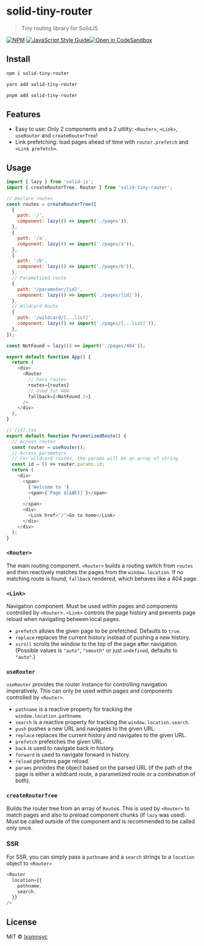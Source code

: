 # solid-tiny-router

> Tiny routing library for SolidJS

[![NPM](https://img.shields.io/npm/v/solid-tiny-router.svg)](https://www.npmjs.com/package/solid-tiny-router) [![JavaScript Style Guide](https://badgen.net/badge/code%20style/airbnb/ff5a5f?icon=airbnb)](https://github.com/airbnb/javascript)[![Open in CodeSandbox](https://img.shields.io/badge/Open%20in-CodeSandbox-blue?style=flat-square&logo=codesandbox)](https://codesandbox.io/s/github/LXSMNSYC/solid-tiny-router/tree/main/examples/all-demo)

## Install

```bash
npm i solid-tiny-router
```

```bash
yarn add solid-tiny-router
```

```bash
pnpm add solid-tiny-router
```

## Features

- Easy to use: Only 2 components and a 2 utility: `<Router>`, `<Link>`, `useRouter` and `createRouterTree`!
- Link prefetching: load pages ahead of time with `router.prefetch` and `<Link prefetch>`.

## Usage

```js
import { lazy } from 'solid-js';
import { createRouterTree, Router } from 'solid-tiny-router';

// Declare routes
const routes = createRouterTree([
  {
    path: '/',
    component: lazy(() => import('./pages')),
  },
  {
    path: '/a',
    component: lazy(() => import('./pages/a')),
  },
  {
    path: '/b',
    component: lazy(() => import('./pages/b')),
  },
  // Parametized route
  {
    path: '/parameter/[id]',
    component: lazy(() => import('./pages/[id]')),
  },
  // Wildcard Route
  {
    path: '/wildcard/[...list]',
    component: lazy(() => import('./pages/[...list]')),
  },
]);

const NotFound = lazy(() => import('./pages/404'));

export default function App() {
  return (
    <div>
      <Router
        // Pass routes
        routes={routes}
        // Used for 404
        fallback={<NotFound />}
      />
    </div>
  );
}

// [id].tsx
export default function ParametizedRoute() {
  // Access router
  const router = useRouter();
  // Access parameters
  // For wildcard routes, the params will be an array of string
  const id = () => router.params.id;
  return (
    <div>
      <span>
        {'Welcome to '}
        <span>{`Page ${id()}`}</span>
        !
      </span>
      <div>
        <Link href="/">Go to home</Link>
      </div>
    </div>
  );
}
```

### `<Router>`

The main routing component. `<Router>` builds a routing switch from `routes` and then reactively matches the pages from the `window.location`. If no matching route is found, `fallback` rendered, which behaves like a 404 page.

### `<Link>`

Navigation component. Must be used within pages and components controlled by `<Router`>. `<Link>` controls the page history and prevents page reload when navigating between local pages.

- `prefetch` allows the given page to be prefetched. Defaults to `true`.
- `replace` replaces the current history instead of pushing a new history.
- `scroll` scrolls the window to the top of the page after navigation. (Possible values is `"auto"`, `"smooth"` or just `undefined`, defaults to `"auto"`.)

### `useRouter`

`useRouter` provides the router instance for controlling navigation imperatively. This can only be used within pages and components controlled by `<Router>`.

- `pathname` is a reactive property for tracking the `window.location.pathname`.
- `search` is a reactive property for tracking the `window.location.search`.
- `push` pushes a new URL and navigates to the given URL.
- `replace` replaces the current history and navigates to the given URL.
- `prefetch` prefetches the given URL.
- `back` is used to navigate back in history.
- `forward` is used to navigate forward in history.
- `reload` performs page reload.
- `params` provides the object based on the parsed URL (if the path of the page is either a wildcard route, a parametized route or a combination of both).

### `createRouterTree`

Builds the router tree from an array of `Route`s. This is used by `<Router>` to match pages and also to preload component chunks (if `lazy` was used). Must be called outside of the component and is recommended to be called only once.

### SSR

For SSR, you can simply pass a `pathname` and a `search` strings to a `location` object to `<Router>`

```js
<Router
  location={{
    pathname,
    search,
  }}
/>
```

## License

MIT © [lxsmnsyc](https://github.com/lxsmnsyc)
